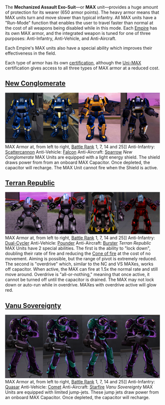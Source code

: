 The **Mechanized Assault Exo-Suit**—or **MAX** unit—provides a huge amount of
protection for its wearer (650 armor points). The heavy armor means that MAX
units turn and move slower than typical infantry. All MAX units have a
"Run-Mode" function that enables the user to travel faster than normal at the
cost of all weapons being disabled while in this mode. Each
[Empire](../terminology/Empire.md) has its own MAX armor, and the integrated
weapon is tuned for one of three purposes: Anti-Infantry, Anti-Vehicle, and
Anti-Aircraft.

Each Empire's MAX units also have a special ability which improves their
effectiveness in the field.

Each type of armor has its own
[certification](../certifications/Certifications.md), although the
[Uni-MAX](../certifications/Uni-MAX_(Certification).md) certification gives
access to all three types of MAX armor at a reduced cost.

## [New Conglomerate](../etc/New_Conglomerate.md)

![](../images/NCMAXArmors2.jpg "fig:NCMAXArmors2.jpg") MAX Armor at, from left
to right, [Battle Rank](../terminology/Battle_Rank.md) 1, 7, 14 and 25\]\]
Anti-Infantry: [Scattercannon](Scattercannon.md) Anti-Vehicle:
[Falcon](Falcon.md) Anti-Aircraft: [Sparrow](Sparrow.md) _New Conglomerate_ MAX
Units are equipped with a light energy shield. The shield draws power from from
an onboard MAX Capacitor. Once depleted, the capacitor will recharge. The MAX
Unit cannot fire when the Shield is active.

## [Terran Republic](../etc/Terran_Republic.md)

![](../images/TRMAXArmor2.jpg "fig:TRMAXArmor2.jpg") MAX Armor at, from left to
right, [Battle Rank](../terminology/Battle_Rank.md) 1, 7, 14 and 25\]\]
Anti-Infantry: [Dual-Cycler](Dual-Cycler.md) Anti-Vehicle: [Pounder](Pounder.md)
Anti-Aircraft: [Burster](Burster.md) _Terran Republic_ MAX Units have 2 special
abilities. The first is the ability to "lock down", doubling their rate of fire
and reducing the [Cone of fire](../terminology/Cone_of_fire.md) at the cost of no
movement. Aiming is possible, but the range of pivot is extremely reduced. The
second is "overdrive" which, similar to the NC and VS MAXes, works off
capacitor. When active, the MAX can fire at 1.5x the normal rate and still move
around. Overdrive is "all-or-nothing," meaning that once active, it cannot be
turned off until the capacitor is drained. The MAX may not lock down or auto-run
while in overdrive. MAXes with overdrive active will glow red.

## [Vanu Sovereignty](../etc/Vanu_Sovereignty.md)

![](../images/VS_MAXs.jpg "fig:VS_MAXs.jpg") MAX Armor at, from left to right,
[Battle Rank](../terminology/Battle_Rank.md) 1, 7, 14 and 25\]\] Anti-Infantry:
[Quasar](Quasar.md) Anti-Vehicle: [Comet](Comet.md) Anti-Aircraft:
[Starfire](Starfire.md) _Vanu Sovereignty_ MAX Units are equipped with limited
jump-jets. These jump jets draw power from an onboard MAX Capacitor. Once
depleted, the capacitor will recharge.

<!--[Category:Game Items](Category:Game_Items.md)-->
